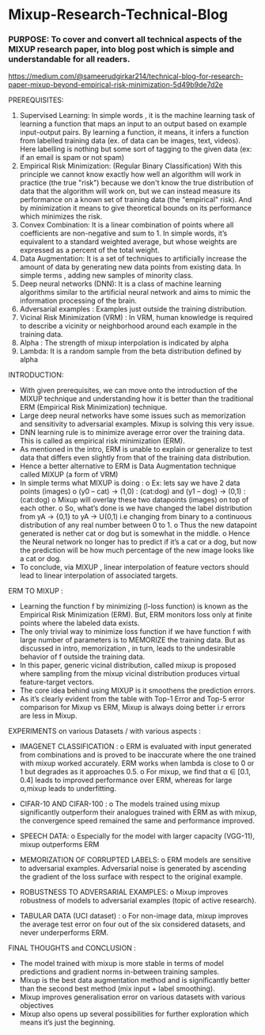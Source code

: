 # Mixup-Research-Technical-Blog
### PURPOSE: To cover and convert all technical aspects of the MIXUP research paper, into blog post which is simple and understandable for all readers.

https://medium.com/@sameerudgirkar214/technical-blog-for-research-paper-mixup-beyond-empirical-risk-minimization-5d49b9de7d2e


PREREQUISITES: 
1.	Supervised Learning: In simple words , it is  the machine learning task of learning a function that maps an input to an output based on example input-output pairs. By learning a function, it means, it infers a function from labelled training data (ex. of data can be images, text, videos). Here labelling is nothing but some sort of tagging to the given data (ex: if an email is spam or not spam)
2.	Empirical Risk Minimization: (Regular Binary Classification) With this principle we cannot know exactly how well an algorithm will work in practice (the true "risk") because we don't know the true distribution of data that the algorithm will work on, but we can instead measure its performance on a known set of training data (the "empirical" risk). And by minimization it means to give theoretical bounds on its performance which minimizes the risk.
3.	Convex Combination: It is a linear combination of points where all coefficients are non-negative and sum to 1. In simple words, it’s equivalent to a standard weighted average, but whose weights are expressed as a percent of the total weight.
4.	Data Augmentation: It is a set of techniques to artificially increase the amount of data by generating new data points from existing data. In simple terms , adding new samples of minority class.
5.	Deep neural networks (DNN): It is a class of machine learning algorithms similar to the artificial neural network and aims to mimic the information processing of the brain.
6.	Adversarial examples : Examples just outside the training distribution.
7.	Vicinal Risk Minimization (VRM) : In VRM, human knowledge is required to describe a vicinity or neighborhood around each example in the training data.
8.	Alpha : The strength of mixup interpolation is indicated by alpha
9.	Lambda: It is a random sample from the beta distribution defined by alpha

INTRODUCTION:  
-	With given prerequisites, we can move onto the introduction of the MIXUP technique and understanding how it is better than the traditional ERM (Empirical Risk Minimization) technique. 
-	Large deep neural networks have some issues such as memorization and sensitivity to adversarial examples. Mixup is solving this very issue.
-	DNN learning rule is to minimize average error over the training data. This is called as empirical risk minimization (ERM).
-	As mentioned in the intro, ERM is unable to explain or generalize to test data that differs even slightly from that of the training data distribution.
-	Hence a better alternative to ERM is Data Augmentation technique called MIXUP (a form of VRM)
-	In simple terms what MIXUP is doing : 
o	Ex: lets say we have 2 data points (images)
o	(y0 – cat) -> (1,0) : (cat:dog)  and (y1 – dog) -> (0,1) : (cat:dog)
o	Mixup will overlay these two datapoints (images) on top of each other.
o	So, what’s done is we have changed the label distribution from yA -> {0,1} to yA -> U(0,1) i.e changing from binary to a continuous distribution of any real number between 0 to 1.
o	Thus the new datapoint generated is nether cat or dog but is somewhat in the middle.
o	Hence the Neural network no longer has to predict if it’s a cat or a dog, but now the prediction will be how much percentage of the new image looks like a cat or dog.
-	To conclude, via MIXUP , linear interpolation of feature vectors should lead to linear interpolation of associated targets.

ERM TO MIXUP :  
-	Learning the function f by minimizing (l-loss function) is known as the Empirical Risk Minimization (ERM). But, ERM monitors loss only at finite points where the labeled data exists.
-	The only trivial way to minimize loss function if we have function f with large number of parameters is to MEMORIZE the training data. But as discussed in intro, memorization , in turn, leads to the undesirable behavior of f outside the training data.
-	In this paper, generic vicinal distribution, called mixup is proposed where sampling from the mixup vicinal distribution produces virtual feature-target vectors.
-	The core idea behind using MIXUP is it smoothens the prediction errors.
-	As it’s clearly evident from the table with Top-1 Error and Top-5 error comparison for Mixup vs ERM, Mixup is always doing better i.r errors are less in Mixup.

EXPERIMENTS on various Datasets /  with various aspects :
-	IMAGENET CLASSIFICATION : 
o	ERM is evaluated with input generated from combinations and is proved to be inaccurate where the one trained with mixup worked accurately. ERM works when lambda is close to 0 or 1 but degrades as it approaches 0.5.
o	For mixup, we find that α ∈ [0.1, 0.4] leads to improved performance over ERM, whereas for large α,mixup leads to underfitting.
-	CIFAR-10 AND CIFAR-100 :
o	The models trained using mixup significantly outperform their analogues trained with ERM as with mixup, the convergence speed remained the same and performance improved.
-	SPEECH DATA:
o	Especially for the model with larger capacity (VGG-11), mixup outperforms ERM

-	MEMORIZATION OF CORRUPTED LABELS:
o	ERM models are sensitive to adversarial examples. Adversarial noise is generated by ascending the gradient of the loss surface with respect to the original example.

-	ROBUSTNESS TO ADVERSARIAL EXAMPLES:
o	Mixup improves robustness of models to adversarial examples (topic of active research).

-	TABULAR DATA (UCI dataset) :
o	For non-image data, mixup improves the average test error on four out of the six considered datasets, and never underperforms ERM.

FINAL THOUGHTS and CONCLUSION :
-	The model trained with mixup is more stable in terms of model predictions and gradient norms in-between training samples.
-	Mixup is the best data augmentation method and is significantly better than the second best method (mix input + label smoothing).
-	Mixup improves generalisation error on various datasets with various objectives
-	Mixup also opens up several possibilities for further exploration which means it’s just the beginning.








